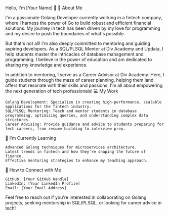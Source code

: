 <!--### Hi there 👋 -->

<!--
**ZamirJamalov/zamirjamalov** is a ✨ _special_ ✨ repository because its `README.md` (this file) appears on your GitHub profile.

Here are some ideas to get you started:

- 🔭 I’m currently working on ...
- 🌱 I’m currently learning ...
- 👯 I’m looking to collaborate on ...
- 🤔 I’m looking for help with ...
- 💬 Ask me about ...
- 📫 How to reach me: ...
- 😄 Pronouns: ...
- ⚡ Fun fact: ...
-->



Hello, I'm [Your Name] 👋
🌟 About Me

I'm a passionate Golang Developer currently working in a fintech company, where I harness the power of Go to build robust and efficient financial solutions. My journey in tech has been driven by my love for programming and my desire to push the boundaries of what's possible.

But that's not all! I'm also deeply committed to mentoring and guiding aspiring developers. As a SQL/PLSQL Mentor at Div Academy and Updata, I help students master the intricacies of database management and programming. I believe in the power of education and am dedicated to sharing my knowledge and experience.

In addition to mentoring, I serve as a Career Advisor at Div Academy. Here, I guide students through the maze of career planning, helping them land offers that resonate with their skills and passions. I'm all about empowering the next generation of tech professionals!
💻 My Work

    Golang Development: Specialize in creating high-performance, scalable applications for the fintech industry.
    SQL/PLSQL Mentoring: Teach and mentor students in database programming, optimizing queries, and understanding complex data structures.
    Career Advising: Provide guidance and advice to students preparing for tech careers, from resume building to interview prep.

🌱 I'm Currently Learning

    Advanced Golang techniques for microservices architecture.
    Latest trends in fintech and how they're shaping the future of finance.
    Effective mentoring strategies to enhance my teaching approach.

🤝 How to Connect with Me

    GitHub: [Your GitHub Handle]
    LinkedIn: [Your LinkedIn Profile]
    Email: [Your Email Address]

Feel free to reach out if you're interested in collaborating on Golang projects, seeking mentorship in SQL/PLSQL, or looking for career advice in tech!
